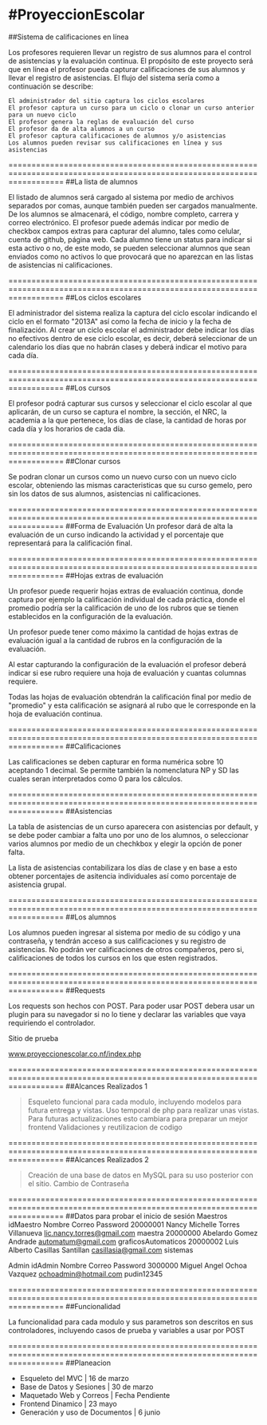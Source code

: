 #ProyeccionEscolar
=================

##Sistema de calificaciones en línea

Los profesores requieren llevar un registro de sus alumnos para el control de asistencias y la evaluación continua. El propósito de este proyecto será que en línea el profesor pueda capturar calificaciones de sus alumnos y llevar el registro de asistencias. El flujo del sistema sería como a continuación se describe:

    El administrador del sitio captura los ciclos escolares
    El profesor captura un curso para un ciclo o clonar un curso anterior para un nuevo ciclo
    El profesor genera la reglas de evaluación del curso
    El profesor da de alta alumnos a un curso
    El profesor captura calificaciones de alumnos y/o asistencias
    Los alumnos pueden revisar sus calificaciones en línea y sus asistencias
    
========================================================================================================================
##La lista de alumnos

El listado de alumnos será cargado al sistema por medio de archivos separados por comas, aunque también pueden ser cargados manualmente.
De los alumnos se almacenará, el código, nombre completo, carrera y correo electrónico.
El profesor puede además indicar por medio de checkbox campos extras para capturar del alumno, tales como celular, cuenta de github, página web.
Cada alumno tiene un status para indicar si esta activo o no, de este modo, se pueden seleccionar alumnos que sean enviados como no activos lo que provocará que no aparezcan en las listas de asistencias ni calificaciones.

========================================================================================================================
##Los ciclos escolares

El administrador del sistema realiza la captura del ciclo escolar indicando el ciclo en el formato "2013A" así como la fecha de inicio y la fecha de finalización.
Al crear un ciclo escolar el administrador debe indicar los días no efectivos dentro de ese ciclo escolar, es decir, deberá seleccionar de un calendario los días que no habrán clases y deberá indicar el motivo para cada día.

========================================================================================================================
##Los cursos

El profesor podrá capturar sus cursos y seleccionar el ciclo escolar al que aplicarán, de un curso se captura el nombre, la sección, el NRC, la academia a la que pertenece, los días de clase, la cantidad de horas por cada día y los horarios de cada día.

========================================================================================================================
##Clonar cursos

Se podran clonar un cursos como un nuevo curso con un nuevo ciclo escolar, obteniendo las mismas caracteristicas que su curso gemelo, pero sin los datos de sus alumnos, asistencias ni calificaciones.

========================================================================================================================
##Forma de Evaluación
Un profesor dará de alta la evaluación de un curso indicando la actividad y el porcentaje que representará para la calificación final.

========================================================================================================================
##Hojas extras de evaluación

Un profesor puede requerir hojas extras de evaluación continua, donde captura por ejemplo la calificación individual de cada práctica, donde el promedio podría ser la calificación de uno de los rubros que se tienen establecidos en la configuración de la evaluación.

Un profesor puede tener como máximo la cantidad de hojas extras de evaluación igual a la cantidad de rubros en la configuración de la evaluación.

Al estar capturando la configuración de la evaluación el profesor deberá indicar si ese rubro requiere una hoja de evaluación y cuantas columnas requiere.

Todas las hojas de evaluación obtendrán la calificación final por medio de "promedio" y esta calificación se asignará al rubo que le corresponde en la hoja de evaluación continua.

========================================================================================================================
##Calificaciones

Las calificaciones se deben capturar en forma numérica sobre 10 aceptando 1 decimal. Se permite también la nomenclatura NP y SD las cuales seran interpretados como 0 para los cálculos.

========================================================================================================================
##Asistencias

La tabla de asistencias de un curso aparecera con asistencias por default, y se debe poder cambiar a falta uno por uno de los alumnos, o seleccionar varios alumnos por medio de un chechkbox y elegir la opción de poner falta.

La lista de asistencias contabilizara los días de clase y en base a esto obtener porcentajes de asitencia individuales así como porcentaje de asistencia grupal.

========================================================================================================================
##Los alumnos

Los alumnos pueden ingresar al sistema por medio de su código y una contraseña, y tendrán acceso a sus calificaciones y su registro de asistencias.
No podrán ver calificaciones de otros compañeros, pero si, calificaciones de todos los cursos en los que esten registrados.

========================================================================================================================
##Requests

Los requests son hechos con POST. Para poder usar POST debera usar un plugin para su navegador si no lo tiene y declarar las variables que vaya requiriendo el controlador.

Sitio de prueba

www.proyeccionescolar.co.nf/index.php

========================================================================================================================
##Alcances Realizados 1 
>Esqueleto funcional para cada modulo, incluyendo modelos para futura entrega y vistas.
>Uso temporal de php para realizar unas vistas. Para futuras actualizaciones esto cambiara para preparar un mejor frontend
>Validaciones y reutilizacion de codigo

========================================================================================================================
##Alcances Realizados 2
>Creación de una base de datos en MySQL para su uso posterior con el sitio.
>Cambio de Contraseña

========================================================================================================================
##Datos para probar el inicio de sesión
Maestros
idMaestro   Nombre                              Correo                      Password
20000001 	Nancy Michelle Torres Villanueva 	lic.nancy.torres@gmail.com 	maestra
20000000 	Abelardo Gomez Andrade 	            automatum@gmail.com 	    graficosAutomaticos
20000002 	Luis Alberto Casillas Santillan 	casillasia@gmail.com 	    sistemas

Admin
idAdmin     Nombre                      Correo                  Password
3000000 	Miguel Angel Ochoa Vazquez 	ochoadmin@hotmail.com 	pudin12345

========================================================================================================================
##Funcionalidad

La funcionalidad para cada modulo y sus parametros son descritos en sus controladores, incluyendo casos de prueba y 
variables a usar por POST

========================================================================================================================
##Planeacion

* Esqueleto del MVC               |  16 de marzo 
* Base de Datos y Sesiones        |  30 de marzo
* Maquetado Web y Correos         |  Fecha Pendiente
* Frontend Dinamico               |  23 mayo
* Generación y uso de Documentos  |  6 junio
